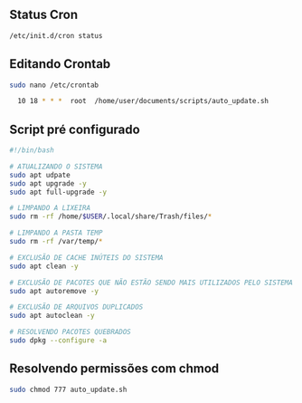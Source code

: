 

## Status Cron

```bash
/etc/init.d/cron status

```

## Editando Crontab

```bash
sudo nano /etc/crontab

```

```bash
  10 18 * * *  root  /home/user/documents/scripts/auto_update.sh
```

## Script pré configurado

```bash
#!/bin/bash

# ATUALIZANDO O SISTEMA
sudo apt udpate
sudo apt upgrade -y
sudo apt full-upgrade -y

# LIMPANDO A LIXEIRA
sudo rm -rf /home/$USER/.local/share/Trash/files/*

# LIMPANDO A PASTA TEMP
sudo rm -rf /var/temp/*

# EXCLUSÃO DE CACHE INÚTEIS DO SISTEMA
sudo apt clean -y

# EXCLUSÃO DE PACOTES QUE NÃO ESTÃO SENDO MAIS UTILIZADOS PELO SISTEMA
sudo apt autoremove -y

# EXCLUSÃO DE ARQUIVOS DUPLICADOS
sudo apt autoclean -y

# RESOLVENDO PACOTES QUEBRADOS
sudo dpkg --configure -a

```

## Resolvendo permissões com chmod

```bash
sudo chmod 777 auto_update.sh

```